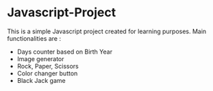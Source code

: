 # Javascript-Project
This is a simple Javascript project created for learning purposes. 
Main functionalities are :
* Days counter based on Birth Year
* Image generator
* Rock, Paper, Scissors
* Color changer button
* Black Jack game
